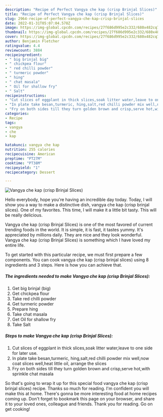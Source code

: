 ```yaml
---
description: "Recipe of Perfect Vangya che kap (crisp Brinjal Slices)"
title: "Recipe of Perfect Vangya che kap (crisp Brinjal Slices)"
slug: 2964-recipe-of-perfect-vangya-che-kap-crisp-brinjal-slices
date: 2022-01-31T05:07:04.578Z
image: https://img-global.cpcdn.com/recipes/27f686d995e2c332/680x482cq70/vangya-che-kap-crisp-brinjal-slices-recipe-main-photo.jpg
thumbnail: https://img-global.cpcdn.com/recipes/27f686d995e2c332/680x482cq70/vangya-che-kap-crisp-brinjal-slices-recipe-main-photo.jpg
cover: https://img-global.cpcdn.com/recipes/27f686d995e2c332/680x482cq70/vangya-che-kap-crisp-brinjal-slices-recipe-main-photo.jpg
author: Benjamin Fletcher
ratingvalue: 4.4
reviewcount: 3884
recipeingredient:
- " big brinjal big"
- " chickpea flour"
- " red chilli powder"
- " turmeric powder"
- " hing"
- " chat masala"
- " Oil for shallow fry"
- " Salt"
recipeinstructions:
- "Cut slices of eggplant in thick slices,soak litter water,leave to one side for later use."
- "In plate take besan,turmeric, hing,salt,red chilli powder mix well,now coat slices well,heat little oil, arrange the slices"
- "Fry on both sides till they turn golden brown and crisp,serve hot,with sprinkle chat masala"
categories:
- Recipe
tags:
- vangya
- che
- kap

katakunci: vangya che kap 
nutrition: 255 calories
recipecuisine: American
preptime: "PT27M"
cooktime: "PT38M"
recipeyield: "1"
recipecategory: Dessert

---
```



![Vangya che kap (crisp Brinjal Slices)](https://img-global.cpcdn.com/recipes/27f686d995e2c332/680x482cq70/vangya-che-kap-crisp-brinjal-slices-recipe-main-photo.jpg)

Hello everybody, hope you're having an incredible day today. Today, I will show you a way to make a distinctive dish, vangya che kap (crisp brinjal slices). One of my favorites. This time, I will make it a little bit tasty. This will be really delicious.

Vangya che kap (crisp Brinjal Slices) is one of the most favored of current trending foods in the world. It is simple, it is fast, it tastes yummy. It's appreciated by millions daily. They are nice and they look wonderful. Vangya che kap (crisp Brinjal Slices) is something which I have loved my entire life.




To get started with this particular recipe, we must first prepare a few components. You can cook vangya che kap (crisp brinjal slices) using 8 ingredients and 3 steps. Here is how you can achieve that.

<!--inarticleads1-->

##### The ingredients needed to make Vangya che kap (crisp Brinjal Slices):

1. Get  big brinjal (big)
1. Get  chickpea flour
1. Take  red chilli powder
1. Get  turmeric powder
1. Prepare  hing
1. Take  chat masala
1. Get  Oil for shallow fry
1. Take  Salt




<!--inarticleads2-->

##### Steps to make Vangya che kap (crisp Brinjal Slices):

1. Cut slices of eggplant in thick slices,soak litter water,leave to one side for later use.
1. In plate take besan,turmeric, hing,salt,red chilli powder mix well,now coat slices well,heat little oil, arrange the slices
1. Fry on both sides till they turn golden brown and crisp,serve hot,with sprinkle chat masala




So that's going to wrap it up for this special food vangya che kap (crisp brinjal slices) recipe. Thanks so much for reading. I'm confident you will make this at home. There's gonna be more interesting food at home recipes coming up. Don't forget to bookmark this page on your browser, and share it to your loved ones, colleague and friends. Thank you for reading. Go on get cooking!

